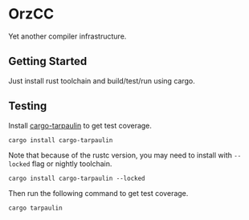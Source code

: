 # OrzCC

Yet another compiler infrastructure.

## Getting Started

Just install rust toolchain and build/test/run using cargo.

## Testing

Install [cargo-tarpaulin](https://crates.io/crates/cargo-tarpaulin) to get test coverage.

```shell
cargo install cargo-tarpaulin
```

Note that because of the rustc version, you may need to install with `--locked` flag or nightly toolchain.

```shell
cargo install cargo-tarpaulin --locked
```

Then run the following command to get test coverage.

```shell
cargo tarpaulin
```
